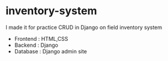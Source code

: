 # inventory-system
I made it for practice CRUD in Django on field inventory system

- Frontend : HTML,CSS
- Backend : Django
- Database : Django admin site

